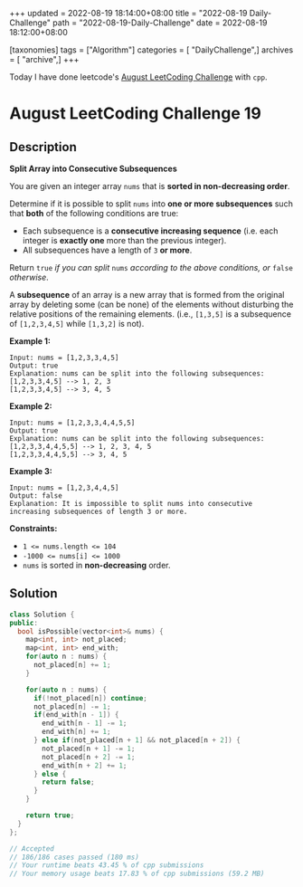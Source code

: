 +++
updated = 2022-08-19 18:14:00+08:00
title = "2022-08-19 Daily-Challenge"
path = "2022-08-19-Daily-Challenge"
date = 2022-08-19 18:12:00+08:00

[taxonomies]
tags = ["Algorithm"]
categories = [ "DailyChallenge",]
archives = [ "archive",]
+++

Today I have done leetcode's [August LeetCoding Challenge](https://leetcode.com/problems/split-array-into-consecutive-subsequences/) with `cpp`.

<!-- more -->

# August LeetCoding Challenge 19

## Description

**Split Array into Consecutive Subsequences**

​You are given an integer array `nums` that is **sorted in non-decreasing order**.

Determine if it is possible to split `nums` into **one or more subsequences** such that **both** of the following conditions are true:

- Each subsequence is a **consecutive increasing sequence** (i.e. each integer is **exactly one** more than the previous integer).
- All subsequences have a length of `3` **or more**.

Return `true` *if you can split* `nums` *according to the above conditions, or* `false` *otherwise*.

A **subsequence** of an array is a new array that is  formed from the original array by deleting some (can be none) of the  elements without disturbing the relative positions of the remaining  elements. (i.e., `[1,3,5]` is a subsequence of `[1,2,3,4,5]` while `[1,3,2]` is not).

 

**Example 1:**

```
Input: nums = [1,2,3,3,4,5]
Output: true
Explanation: nums can be split into the following subsequences:
[1,2,3,3,4,5] --> 1, 2, 3
[1,2,3,3,4,5] --> 3, 4, 5
```

**Example 2:**

```
Input: nums = [1,2,3,3,4,4,5,5]
Output: true
Explanation: nums can be split into the following subsequences:
[1,2,3,3,4,4,5,5] --> 1, 2, 3, 4, 5
[1,2,3,3,4,4,5,5] --> 3, 4, 5
```

**Example 3:**

```
Input: nums = [1,2,3,4,4,5]
Output: false
Explanation: It is impossible to split nums into consecutive increasing subsequences of length 3 or more.
```

 

**Constraints:**

- `1 <= nums.length <= 104`
- `-1000 <= nums[i] <= 1000`
- `nums` is sorted in **non-decreasing** order.

## Solution

``` cpp
class Solution {
public:
  bool isPossible(vector<int>& nums) {
    map<int, int> not_placed;
    map<int, int> end_with;
    for(auto n : nums) {
      not_placed[n] += 1;
    }

    for(auto n : nums) {
      if(!not_placed[n]) continue;
      not_placed[n] -= 1;
      if(end_with[n - 1]) {
        end_with[n - 1] -= 1;
        end_with[n] += 1;
      } else if(not_placed[n + 1] && not_placed[n + 2]) {
        not_placed[n + 1] -= 1;
        not_placed[n + 2] -= 1;
        end_with[n + 2] += 1;
      } else {
        return false;
      }
    }

    return true;
  }
};

// Accepted
// 186/186 cases passed (180 ms)
// Your runtime beats 43.45 % of cpp submissions
// Your memory usage beats 17.83 % of cpp submissions (59.2 MB)
```
